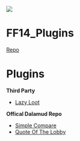 [![](https://dcbadge.vercel.app/api/server/JRVF3DmGM2)](https://discord.gg/JRVF3DmGM2)

# FF14_Plugins

[Repo](https://raw.githubusercontent.com/53m1k0l0n/FF14_Plugins/main/repo.json)

# Plugins
**Third Party**
* [Lazy Loot](https://github.com/53m1k0l0n/FFXIV-LazyLoot)

**Offical Dalamud Repo**
* [Simple Compare](https://github.com/53m1k0l0n/ffxiv-simplecompare)
* [Quote Of The Lobby](https://github.com/53m1k0l0n/QuoteOfTheLobby)
